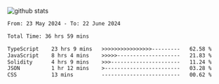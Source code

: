 
![github stats](https://github-readme-stats.vercel.app/api?username=realmahd1&show_icons=true&theme=codeSTACKr&hide_rank=true&count_private=true)

<!--START_SECTION:waka-->

```txt
From: 23 May 2024 - To: 22 June 2024

Total Time: 36 hrs 59 mins

TypeScript    23 hrs 9 mins   >>>>>>>>>>>>>>>>---------   62.58 %
JavaScript    8 hrs 4 mins    >>>>>--------------------   21.83 %
Solidity      4 hrs 9 mins    >>>----------------------   11.24 %
JSON          1 hr 12 mins    >------------------------   03.28 %
CSS           13 mins         -------------------------   00.62 %
```

<!--END_SECTION:waka-->
